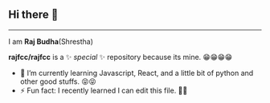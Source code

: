 ## Hi there 👋
---
I am **Raj Budha**(Shrestha)

**rajfcc/rajfcc** is a ✨ _special_ ✨ repository because its mine. 😁😁😁😁
- 🌱 I’m currently learning Javascript, React, and a little bit of python and other good stuffs. 😝😝
- ⚡ Fun fact: I recently learned I can edit this file. 🤡🤡
<!--
- 🔭 I’m currently working on ...
- 👯 I’m looking to collaborate on ...
- 🤔 I’m looking for help with ...
- 💬 Ask me about ...
- 📫 How to reach me: ...
- 😄 Pronouns: ...

-->
